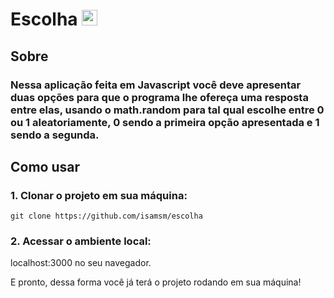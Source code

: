 ﻿# Escolha <img src="https://raw.githubusercontent.com/Tarikul-Islam-Anik/Animated-Fluent-Emojis/master/Emojis/Activities/Nazar%20Amulet.png" alt="Nazar Amulet" width="25" height="25" />

## Sobre

### Nessa aplicação feita em Javascript você deve apresentar duas opções para que o programa lhe ofereça uma resposta entre elas, usando o math.random para tal qual escolhe entre 0 ou 1 aleatoriamente, 0 sendo a primeira opção apresentada e 1 sendo a segunda. 

## Como usar

### 1. Clonar o projeto em sua máquina:

```
git clone https://github.com/isamsm/escolha
```

### 2. Acessar o ambiente local:

localhost:3000 no seu navegador.

E pronto, dessa forma você já terá o projeto rodando em sua máquina!
